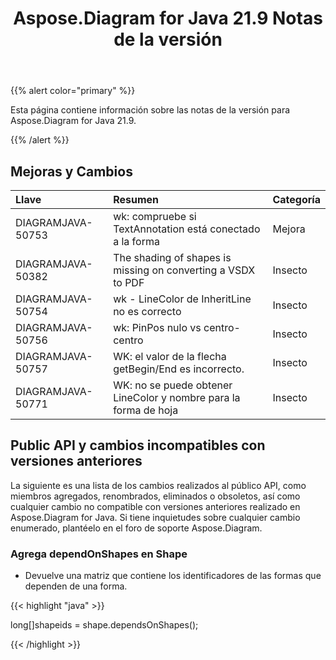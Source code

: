 ﻿---
title: Aspose.Diagram for Java 21.9 Notas de la versión
type: docs
weight: 4
url: /es/java/aspose-diagram-for-java-21-9-release-notes/
---
{{% alert color="primary" %}}

Esta página contiene información sobre las notas de la versión para Aspose.Diagram for Java 21.9.

{{% /alert %}}
## **Mejoras y Cambios**  ##

|**Llave**|**Resumen**|**Categoría**|
|:- |:- |:- |
|DIAGRAMJAVA-50753|wk: compruebe si TextAnnotation está conectado a la forma|Mejora|
|DIAGRAMJAVA-50382|The shading of shapes is missing on converting a VSDX to PDF|Insecto|
|DIAGRAMJAVA-50754|wk - LineColor de InheritLine no es correcto|Insecto|
|DIAGRAMJAVA-50756|wk: PinPos nulo vs centro-centro|Insecto|
|DIAGRAMJAVA-50757|WK: el valor de la flecha getBegin/End es incorrecto.|Insecto|
|DIAGRAMJAVA-50771|WK: no se puede obtener LineColor y nombre para la forma de hoja|Insecto|
## **Public API y cambios incompatibles con versiones anteriores**
La siguiente es una lista de los cambios realizados al público API, como miembros agregados, renombrados, eliminados o obsoletos, así como cualquier cambio no compatible con versiones anteriores realizado en Aspose.Diagram for Java. Si tiene inquietudes sobre cualquier cambio enumerado, plantéelo en el foro de soporte Aspose.Diagram.

### **Agrega dependOnShapes en Shape**
- Devuelve una matriz que contiene los identificadores de las formas que dependen de una forma.



{{< highlight "java" >}}

long[]shapeids = shape.dependsOnShapes();

{{< /highlight >}}
